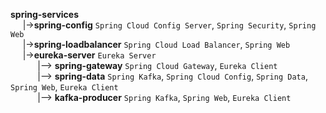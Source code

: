 **spring-services** \
&nbsp;&nbsp;&nbsp;&nbsp;&nbsp;|->**spring-config** `Spring Cloud Config Server`, `Spring Security`, `Spring Web` \
&nbsp;&nbsp;&nbsp;&nbsp;&nbsp;|->**spring-loadbalancer** `Spring Cloud Load Balancer`, `Spring Web` \
&nbsp;&nbsp;&nbsp;&nbsp;&nbsp;|->**eureka-server** `Eureka Server` \
&nbsp;&nbsp;&nbsp;&nbsp;&nbsp;&nbsp;&nbsp;&nbsp;&nbsp;&nbsp;&nbsp;|-->  **spring-gateway** `Spring Cloud Gateway`, `Eureka Client` \
&nbsp;&nbsp;&nbsp;&nbsp;&nbsp;&nbsp;&nbsp;&nbsp;&nbsp;&nbsp;&nbsp;|-->  **spring-data**    `Spring Kafka`, `Spring Cloud Config`, `Spring Data`, `Spring Web`, `Eureka Client` \
&nbsp;&nbsp;&nbsp;&nbsp;&nbsp;&nbsp;&nbsp;&nbsp;&nbsp;&nbsp;&nbsp;|-->  **kafka-producer** `Spring Kafka`, `Spring Web`, `Eureka Client`